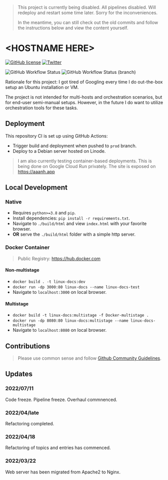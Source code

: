> This project is currently being disabled. All pipelines disabled. Will redeploy and restart some time later. Sorry for the inconveniences.
>
> In the meantime, you can still check out the old commits and follow the instructions below and view the content yourself.

# \<HOSTNAME HERE\>

<p><a class="reference external" href="https://github.com/aaanh/linux-docs/blob/master/LICENSE"><img alt="GitHub license" src="https://img.shields.io/github/license/aaanh/linux-docs?style=social" /></a>  <a class="reference external" href="https://twitter.com/intent/tweet?text=Wow:&amp;url=https%3A%2F%2Fgithub.com%2Faaanh%2Flinux-docs"><img alt="Twitter" src="https://img.shields.io/twitter/url?style=social&amp;url=https%3A%2F%2Fgithub.com%2Faaanh%2Flinux-docs" /></a></p>
<p><img alt="GitHub Workflow Status" src="https://img.shields.io/github/workflow/status/aaanh/linux-docs/CI?style=for-the-badge&amp;label=Development" /> <img alt="GitHub Workflow Status (branch)" src="https://img.shields.io/github/workflow/status/aaanh/linux-docs/CI/prod?label=Production&amp;style=for-the-badge" /></p>

Rationale for this project: I got tired of Googling every time I do out-the-box setup an Ubuntu installation or VM.

The project is not intended for multi-hosts and orchestration scenarios, but for end-user semi-manual setups. However, in the future I do want to utilize orchestration tools for these tasks.

## Deployment

This repository CI is set up using GitHub Actions:

-   Trigger build and deployment when pushed to `prod` branch.
-   Deploy to a Debian server hosted on Linode.

> I am also currently testing container-based deployments. This is being done on Google Cloud Run privately. The site is exposed on <https://aaanh.app>

## Local Development

### Native

-   Requires `python>=3.8` and `pip`.
-   Install dependencies: `pip install -r requirements.txt`.
-   Navigate to `./build/html` and view `index.html` with your favorite browser.
-   **OR** serve the `./build/html` folder with a simple http server.

### Docker Container

> Public Registry: <https://hub.docker.com>

#### Non-multistage

-   `docker build . -t linux-docs:dev`
-   `docker run -dp 3000:80 linux-docs --name linux-docs-test`
-   Navigate to `localhost:3000` on local browser.

#### Multistage

-   `docker build -t linux-docs:multistage -f Docker-multistage .`
-   `docker run -dp 8080:80 linux-docs:multistage --name linux-docs-multistage`
-   Navigate to `localhost:8080` on local browser.

## Contributions

> Please use common sense and follow [Github Community Guidelines](https://docs.github.com/en/site-policy/github-terms/github-community-guidelines).

## Updates

### 2022/07/11

Code freeze. Pipeline freeze. Overhaul commnenced.

### 2022/04/late

Refactoring completed.

### 2022/04/18

Refactoring of topics and entries has commenced.

### 2022/03/22

Web server has been migrated from Apache2 to Nginx.
